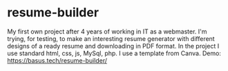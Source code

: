 # resume-builder

My first own project after 4 years of working in IT as a webmaster. I'm trying, for testing, to make an interesting resume generator with different designs of a ready resume and downloading in PDF format. In the project I use standard html, css, js, MySql, php. I use a template from Canva.
Demo: https://basus.tech/resume-builder/
